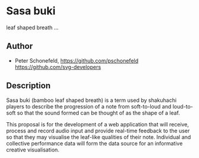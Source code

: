 # Sasa buki

leaf shaped breath ...   

## Author
- Peter Schonefeld, https://github.com/pschonefeld https://github.com/svg-developers 

## Description

Sasa buki (bamboo leaf shaped breath) is a term used by shakuhachi players to describe the  progression of a note from soft-to-loud and loud-to-soft so that the sound formed can be thought of as the shape of a leaf.  

This proposal is for the development of a web application that will receive, process and record audio input and provide real-time feedback to the user so that they may visualise the leaf-like qualities of their note. Individual and collective performance data will form the data source for an informative creative visualisation.
